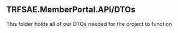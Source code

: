 ## TRFSAE.MemberPortal.API/DTOs

This folder holds all of our DTOs needed for the project to function